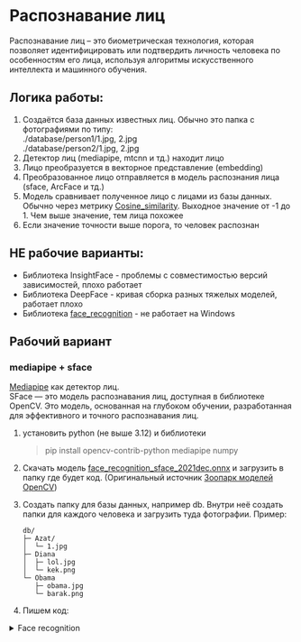 # Распознавание лиц
Распознавание лиц – это биометрическая технология, которая позволяет идентифицировать или подтвердить личность человека по особенностям его лица, используя алгоритмы искусственного интеллекта и машинного обучения.  
## Логика работы:  
1. Создаётся база данных известных лиц. Обычно это папка с фотографиями по типу:   
./database/person1/1.jpg, 2.jpg   
./database/person2/1.jpg, 2.jpg     
2. Детектор лиц (mediapipe, mtcnn и тд.) находит лицо
3. Лицо преобразуется в векторное представление (embedding)
4. Преобразованное лицо отправляется в модель распознания лица (sface, ArcFace и тд.)
5. Модель сравнивает полученное лицо с лицами из базы данных. Обычно через метрику [Cosine_similarity](https://en.wikipedia.org/wiki/Cosine_similarity). Выходное значение от -1 до 1. Чем выше значение, тем лица похожее
6. Если значение точности выше порога, то человек распознан

## НЕ рабочие варианты:  
- Библиотека InsightFace - проблемы с совместимостью версий зависимостей, плохо работает   
- Библиотека DeepFace - кривая сборка разных тяжелых моделей, работает плохо   
- Библиотека [face_recognition](https://github.com/ageitgey/face_recognition) - не работает на Windows   

## Рабочий вариант
### mediapipe + sface
[Mediapipe](mediapipe.md) как детектор лиц.  
SFace — это модель распознавания лиц, доступная в библиотеке OpenCV. Это модель, основанная на глубоком обучении, разработанная для эффективного и точного распознавания лиц.

1. установить python (не выше 3.12) и библиотеки 
   > pip install opencv-contrib-python mediapipe numpy
2. Скачать модель [face_recognition_sface_2021dec.onnx](https://github.com/opencv/opencv_zoo/raw/refs/heads/main/models/face_recognition_sface/face_recognition_sface_2021dec.onnx) и загрузить в папку где будет код. (Оригинальный источник [Зоопарк моделей OpenCV](https://github.com/opencv/opencv_zoo))
3. Создать папку для базы данных, например db. Внутри неё создать папки для каждого человека и загрузить туда фотографии. Пример:

    ```
    db/
    ├─ Azat/
    │  └─ 1.jpg
    ├─ Diana
    │  ├─ lol.jpg
    │  └─ kek.png
    └─ Obama
       ├─ obama.jpg
       └─ barak.png
    ```

4. Пишем код:

<details>
<summary>Face recognition</summary>

```
import os, time, cv2, numpy as np, mediapipe as mp
from pathlib import Path

DB_PATH    = "./db"   
SFACE_ONNX = "./face_recognition_sface_2021dec.onnx"
THRESH     = 0.363  

recognizer = cv2.FaceRecognizerSF_create(SFACE_ONNX, "")
mesh = mp.solutions.face_mesh.FaceMesh(static_image_mode=False,
                                                                       max_num_faces=10,
                                                                       refine_landmarks=True,
                                                                       min_detection_confidence=0.5,
                                                                       min_tracking_confidence=0.5)

def list_images(root):        #создаем список фото
    exts = (".jpg",".jpeg",".png",".bmp",".webp")
    for d in sorted(Path(root).iterdir()):
        if d.is_dir():
            for p in d.rglob("*"):
                if p.suffix.lower() in exts:
                    yield d.name, str(p)

def mesh_5pts(lm, w, h):   #facemesh переводим в sface
    L = lm.landmark
    def px(i): return (int(L[i].x*w), int(L[i].y*h))

    re = tuple(np.mean([px(33), px(133)], axis=0).astype(int))    # right eye center
    le = tuple(np.mean([px(263), px(362)], axis=0).astype(int))  # left eye center
    nt = px(1)                                                                              # nose tip
    rmc = px(61)                                                                         # right mouth corner
    lmc = px(291)                                                                       # left mouth corner
    
    xs = [re[0], le[0], nt[0], rmc[0], lmc[0]]
    ys = [re[1], le[1], nt[1], rmc[1], lmc[1]]                                  #координаты 5 точек
    x, y = max(0, min(xs)), max(0, min(ys))                              #находим крайние точки
    wbb, hbb = max(xs)-x+1, max(ys)-y+1                               #находим ширину и высоту 
    cx, cy = x + wbb//2, y + hbb//2                                              #находим центр                                              
    scale = 1.8                                                                           
    nw, nh = int(wbb*scale), int(hbb*scale)                              #увеличиваем масштаб коробки
    x = max(0, cx - nw//2)
    y = max(0, cy - nh//2)
    x2 = min(w-1, x + nw)
    y2 = min(h-1, y + nh)
    wbb, hbb = x2 - x, y2 - y

    row = np.array([[x, y, wbb, hbb,
                     re[0], re[1], le[0], le[1], nt[0], nt[1],
                     rmc[0], rmc[1], lmc[0], lmc[1]]], dtype=np.float32)
    return row, (x, y, wbb, hbb)

def embed_from_img(img):    #преобразуем кадр в векторное предствление
    h, w = img.shape[:2]
    res = mesh.process(cv2.cvtColor(img, cv2.COLOR_BGR2RGB))
    out = []
    if res.multi_face_landmarks:
        for lm in res.multi_face_landmarks:
            row, (x,y,wb,hb) = mesh_5pts(lm, w, h)
            try:
                face = recognizer.alignCrop(img, row)
            except Exception:
                x2, y2 = min(w-1, x+wb), min(h-1, y+hb)
                face = img[y:y2, x:x2].copy()
            feat = recognizer.feature(face)
            out.append((feat, (x,y,wb,hb)))
    return out

gallery = {}
for label, path in list_images(DB_PATH):     #создаём галерею из фото в базе данных
    img = cv2.imread(path)
    if img is None: continue
    fb = embed_from_img(img)
    if not fb: continue
    feat, _ = fb[0]
    gallery.setdefault(label, []).append(feat)

labels = sorted(gallery.keys())
G = []
for k in labels:
    M = np.mean(np.vstack(gallery[k]), axis=0)
    M = M / max(np.linalg.norm(M), 1e-9)
    G.append(M)
G = np.vstack(G).astype(np.float32)  # [N,512]


cap = cv2.VideoCapture(0, cv2.CAP_DSHOW)
cv2.namedWindow("MP+SFace", cv2.WINDOW_NORMAL)
cv2.resizeWindow("MP+SFace", 640, 480)
ema_fps = 0.0

while cv2.waitKey(1) != 27:
    ok, frame = cap.read()
    if not ok: break
    t0 = time.perf_counter()

    fb = embed_from_img(frame)
    for feat, (x,y,wb,hb) in fb:                                             #сравниваем лица
        q = feat / max(np.linalg.norm(feat), 1e-9)
        sims = (G @ q.ravel()).astype(np.float32)  # cosine similarity
        i = int(np.argmax(sims))
        s = float(sims[i])
        
        name = labels[i] if s >= THRESH else "unknown"    #пишем имя если нашли
        cv2.rectangle(frame, (x,y), (x+wb, y+hb), (0,255,0), 2)
        cv2.putText(frame, f"{name} ({s:.2f})", (x, max(0,y-7)), cv2.FONT_HERSHEY_SIMPLEX, 0.6, (0,255,0), 2, cv2.LINE_AA)

    dt = max(time.perf_counter() - t0, 1e-6)
    ema_fps = (ema_fps*0.9 + 0.1*(1.0/dt)) if ema_fps else 1.0/dt   #Считаем фпс
    
    cv2.putText(frame, f"FPS: {ema_fps:.1f}", (10,30), cv2.FONT_HERSHEY_SIMPLEX, 1.0, (255,255,255), 2)  #Выводим фпс
    
    cv2.imshow("MP+SFace", frame) #вывод изображения

cap.release(); cv2.destroyAllWindows()

```

</details>
<br>
